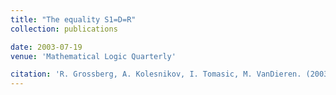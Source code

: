 ```yaml
---
title: "The equality S1=D=R"
collection: publications

date: 2003-07-19
venue: 'Mathematical Logic Quarterly'

citation: 'R. Grossberg, A. Kolesnikov, I. Tomasic, M. VanDieren. (2003). &quot;The equality S1=D=R.&quot; <i>Mathematical Logic Quarterly</i>. 49, 115-128.'
---
```

 

